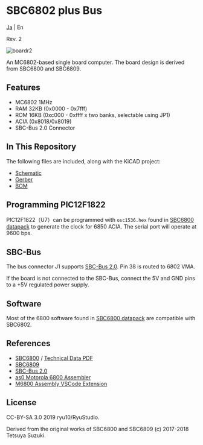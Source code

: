 # SBC6802 plus Bus

[Ja](READMEj.md) | En

Rev. 2

![boardr2](graphics/sbc6802r2-ab.png)

An MC6802-based single board computer. The board design is derived from SBC6800 and SBC6809.

## Features

* MC6802 1MHz
* RAM 32KB (0x0000 - 0x7fff)
* ROM 16KB (0xc000 - 0xffff x two banks, selectable using JP1)
* ACIA (0x8018/0x8019)
* SBC-Bus 2.0 Connector

## In This Repository

The following files are included, along with the KiCAD project:

* [Schematic](sbc6802_r2_sch.pdf)
* [Gerber](sbc6802_gerber_r2.zip)
* [BOM](sbc6802_r2_BOM.pdf)

## Programming PIC12F1822

PIC12F1822（U7）can be programmed with ```osc1536.hex``` found in [SBC6800 datapack](https://github.com/nickbeee/sbc6802/blob/master/sbc6800_datapack.zip) to generate the clock for 6850 ACIA. The serial port will operate at 9600 bps.
## SBC-Bus

The bus connector J1 supports [SBC-Bus 2.0](https://store.shopping.yahoo.co.jp/orangepicoshop/pico-a-008.html). Pin 38 is routed to 6802 VMA.

If the board is not connected to the SBC-Bus, connect the 5V and GND pins to a +5V regulated power supply.

## Software

Most of the 6800 software found in [SBC6800 datapack](https://github.com/nickbeee/sbc6802/blob/master/sbc6800_datapack.zip) are compatible with SBC6802.

## References

* [SBC6800](https://www.switch-science.com/catalog/3581/) / [Technical Data PDF](http://www.amy.hi-ho.ne.jp/officetetsu/storage/en/sbc6800_techdata.pdf)
* [SBC6809](https://www.switch-science.com/catalog/3583/)
* [SBC-Bus 2.0](https://store.shopping.yahoo.co.jp/orangepicoshop/pico-a-008.html)
* [as0 Motorola 6800 Assembler](https://github.com/JimInCA/motorola-6800-assembler)
* [M6800 Assembly VSCode Extension](https://marketplace.visualstudio.com/items?itemName=RyuStudio.m6800-as0)

## License

CC-BY-SA 3.0
2019 ryu10/RyuStudio.

Derived from the original works of SBC6800 and SBC6809 (c) 2017-2018 Tetsuya Suzuki.
